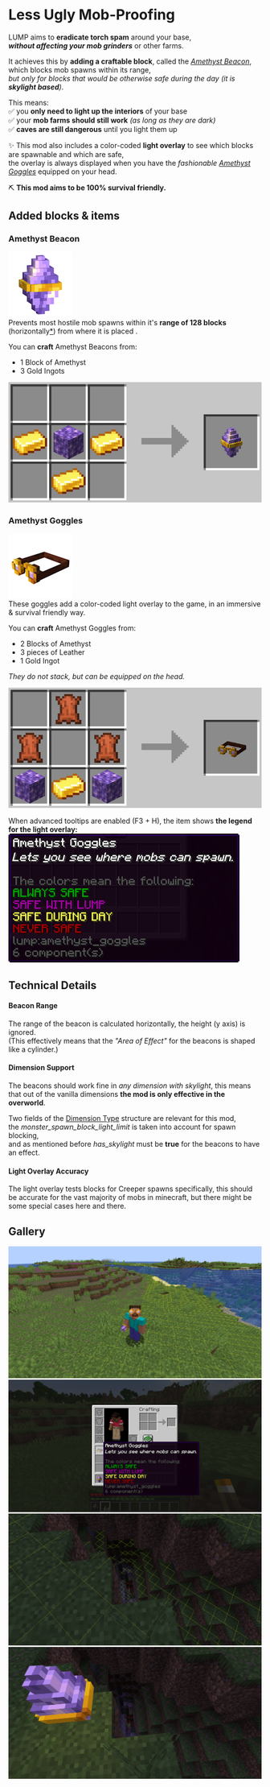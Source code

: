 # Less Ugly Mob-Proofing
LUMP aims to **eradicate torch spam** around your base,  
_**without affecting your mob grinders**_ or other farms.

It achieves this by **adding a craftable block**, called the [_Amethyst Beacon_](#amethyst-beacon), which blocks mob spawns within its range,  
_but only for blocks that would be otherwise safe during the day (it is **skylight based**)_.

This means:  
✅ you **only need to light up the interiors** of your base  
✅ your **mob farms should still work** _(as long as they are dark)_  
✅ **caves are still dangerous** until you light them up  

✨ This mod also includes a color-coded **light overlay** to see which blocks are spawnable and which are safe,  
the overlay is always displayed when you have the _fashionable_ [_Amethyst Goggles_](#amethyst-goggles) equipped on your head.

⛏️ **This mod aims to be 100% survival friendly.**

## Added blocks & items
### Amethyst Beacon
![amethyst_beacon](images/amethyst_beacon.png)  
Prevents most hostile mob spawns within it's **range of 128 blocks** (horizontally[*](#beacon-range)) from where it is placed .

You can **craft** Amethyst Beacons from:
- 1 Block of Amethyst
- 3 Gold Ingots

![amethyst beacon crafting recipe](images/crafting/amethyst_beacon.png)

### Amethyst Goggles
![amethyst goggles](images/amethyst_goggles.png)  
These goggles add a color-coded light overlay to the game, in an immersive & survival friendly way.

You can **craft** Amethyst Goggles from:
- 2 Blocks of Amethyst
- 3 pieces of Leather
- 1 Gold Ingot

_They do not stack, but can be equipped on the head._

![amethyst goggles crafting recipe](images/crafting/amethyst_goggles.png)

When advanced tooltips are enabled (F3 + H), the item shows **the legend for the light overlay:**
![amethyst goggles advanced tooltip](images/amethyst_goggles_advanced_tooltip.png)


## Technical Details
#### Beacon Range
The range of the beacon is calculated horizontally, the height (y axis) is ignored.  
(This effectively means that the _"Area of Effect"_ for the beacons is shaped like a cylinder.)
#### Dimension Support
The beacons should work fine in _any dimension with skylight_, this means that out of the vanilla dimensions **the mod is only effective in the overworld**.

Two fields of the [Dimension Type](https://minecraft.wiki/w/Dimension_type#Defaults) structure are relevant for this mod,  
the _monster_spawn_block_light_limit_ is taken into account for spawn blocking,  
and as mentioned before _has_skylight_ must be **true** for the beacons to have an effect.
#### Light Overlay Accuracy
The light overlay tests blocks for Creeper spawns specifically, this should be accurate for the vast majority of mobs in minecraft,
but there might be some special cases here and there.

## Gallery
![steve wearing amethyst goggles](images/gallery/gallery0.png) ![amethyst goggles in inventory](images/gallery/gallery1.png) 
![light overlay without a beacon nearby](images/gallery/gallery2.png) ![light overlay with a beacon nearby](images/gallery/gallery3.png) 

